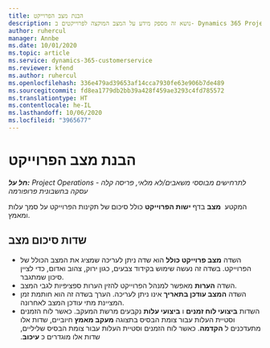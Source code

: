 ```yaml
---
title: הבנת מצב הפרוייקט
description: נושא זה מספק מידע על המצב המוקצה לפרוייקטים ב- Dynamics 365 Project Operations.
author: ruhercul
manager: Annbe
ms.date: 10/01/2020
ms.topic: article
ms.service: dynamics-365-customerservice
ms.reviewer: kfend
ms.author: ruhercul
ms.openlocfilehash: 336e479ad39653af14cca7930fe63e906b7de489
ms.sourcegitcommit: fd8ea1779db2bb39a428f459ae3293c4fd785572
ms.translationtype: HT
ms.contentlocale: he-IL
ms.lasthandoff: 10/06/2020
ms.locfileid: "3965677"
---
```

# <a name="understand-project-status"></a>הבנת מצב הפרוייקט

_**חל על:** Project Operations לתרחישים מבוססי משאבים/לא מלאי, פריסה קלה - עסקה בחשבונית פרופורמה_


המקטע  **מצב** בדף **ישות הפרוייקט** כולל סיכום של תקינות הפרוייקט על סמך עלות ומאמץ.


## <a name="status-summary-fields"></a>שדות סיכום מצב

- השדה **מצב פרוייקט כולל‬** הוא שדה ניתן לעריכה שמציג את המצב הכולל של הפרוייקט. בשדה זה נעשה שימוש בקידוד צבעים, כגון ירוק, צהוב ואדום, כדי לציין סיכון שמתגבר. 
- השדה **הערות** מאפשר למנהל הפרוייקט להזין הערות ספציפיות לגבי המצב. 
- השדה **המצב עודכן בתאריך** אינו ניתן לעריכה. הערך בשדה זה הוא חותמת זמן המציינת מתי עודכן המצב לאחרונה.
- השדות **ביצועי לוח זמנים** ו **ביצועי עלות**‏‫ נקבעים מרשת המעקב. כאשר לוח הזמנים וסטיית העלות עבור צומת הבסיס בתצוגה **מעקב מאמץ** חיוביים, שדות אלו מתעדכנים ל **הקדמה**. כאשר לוח הזמנים וסטיית העלות עבור צומת הבסיס שליליים, שדות אלו מוגדרים כ **עיכוב**.
